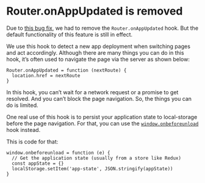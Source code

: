 Router.onAppUpdated is removed
==============================

Due to [this bug fix](https://github.com/vercel/next.js/pull/3849), we had to remove the `Router.onAppUpdated` hook. But the default functionality of this feature is still in effect.

We use this hook to detect a new app deployment when switching pages and act accordingly. Although there are many things you can do in this hook, it’s often used to navigate the page via the server as shown below:

    Router.onAppUpdated = function (nextRoute) {
      location.href = nextRoute
    }

In this hook, you can’t wait for a network request or a promise to get resolved. And you can’t block the page navigation. So, the things you can do is limited.

One real use of this hook is to persist your application state to local-storage before the page navigation. For that, you can use the [`window.onbeforeunload`](https://developer.mozilla.org/en-US/docs/Web/API/WindowEventHandlers/onbeforeunload) hook instead.

This is code for that:

    window.onbeforeunload = function (e) {
      // Get the application state (usually from a store like Redux)
      const appState = {}
      localStorage.setItem('app-state', JSON.stringify(appState))
    }
